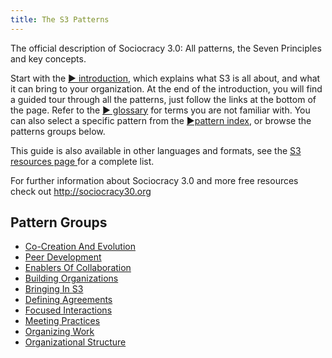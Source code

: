 ```yaml
---
title: The S3 Patterns
---
```


The official description of Sociocracy 3.0: All patterns, the Seven Principles and key concepts.

Start with the [&#9654; introduction](introduction.html), which explains what S3 is all about, and what it can bring to your organization. At the end of the introduction, you will find a guided tour through all the patterns, just follow the links at the bottom of the page. Refer to the [&#9654; glossary](glossary.html) for terms you are not familiar with. You can also select a specific pattern from the [&#9654;pattern index](pattern-index.html), or browse the patterns groups below.

This guide is also available in other languages and formats, see the [S3 resources page ](https://sociocracy30.org/resources) for a complete list. 

For further information about Sociocracy 3.0 and more free resources check out <http://sociocracy30.org>

## Pattern Groups

- [Co-Creation And Evolution](co-creation-and-evolution.html)
- [Peer Development](peer-development.html)
- [Enablers Of Collaboration](enablers-of-collaboration.html)
- [Building Organizations](building-organizations.html)
- [Bringing In S3](bringing-in-s3.html)
- [Defining Agreements](defining-agreements.html)
- [Focused Interactions](focused-interactions.html)
- [Meeting Practices](meeting-practices.html)
- [Organizing Work](organizing-work.html)
- [Organizational Structure](organizational-structure.html)


